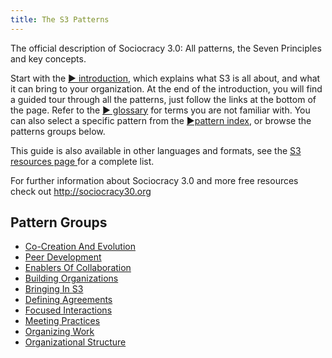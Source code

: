 ```yaml
---
title: The S3 Patterns
---
```


The official description of Sociocracy 3.0: All patterns, the Seven Principles and key concepts.

Start with the [&#9654; introduction](introduction.html), which explains what S3 is all about, and what it can bring to your organization. At the end of the introduction, you will find a guided tour through all the patterns, just follow the links at the bottom of the page. Refer to the [&#9654; glossary](glossary.html) for terms you are not familiar with. You can also select a specific pattern from the [&#9654;pattern index](pattern-index.html), or browse the patterns groups below.

This guide is also available in other languages and formats, see the [S3 resources page ](https://sociocracy30.org/resources) for a complete list. 

For further information about Sociocracy 3.0 and more free resources check out <http://sociocracy30.org>

## Pattern Groups

- [Co-Creation And Evolution](co-creation-and-evolution.html)
- [Peer Development](peer-development.html)
- [Enablers Of Collaboration](enablers-of-collaboration.html)
- [Building Organizations](building-organizations.html)
- [Bringing In S3](bringing-in-s3.html)
- [Defining Agreements](defining-agreements.html)
- [Focused Interactions](focused-interactions.html)
- [Meeting Practices](meeting-practices.html)
- [Organizing Work](organizing-work.html)
- [Organizational Structure](organizational-structure.html)


